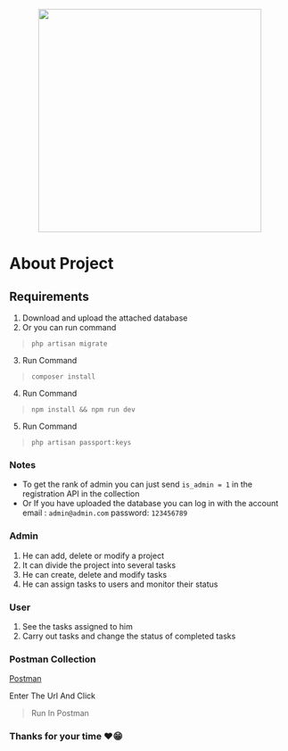 <p align="center"><a href="https://agency-it.com/" target="_blank"><img src="https://agency-it.com/wp-content/uploads/2019/12/logo-1.png" width="400"></a></p>

# About Project

## Requirements
1. Download and upload the attached database
2. Or you can run command
> `php artisan migrate`
3. Run Command 
> `composer install`
4. Run Command 
> `npm install && npm run dev`
5. Run Command 
> `php artisan passport:keys `


### Notes 
- To get the rank of admin you can just send ` is_admin = 1 ` in the registration API in the collection
- Or If you have uploaded the database you can log in with the account email : `admin@admin.com`  password: `123456789`

### Admin
1. He can add, delete or modify a project
2. It can divide the project into several tasks
3. He can create, delete and modify tasks
4. He can assign tasks to users and monitor their status

### User

1. See the tasks assigned to him
2. Carry out tasks and change the status of completed tasks

### Postman Collection 
 [Postman](https://documenter.getpostman.com/view/14567016/2s8Z6x3DhK)
 
Enter The Url And Click
 > Run In Postman 

### Thanks for your time ❤😁
